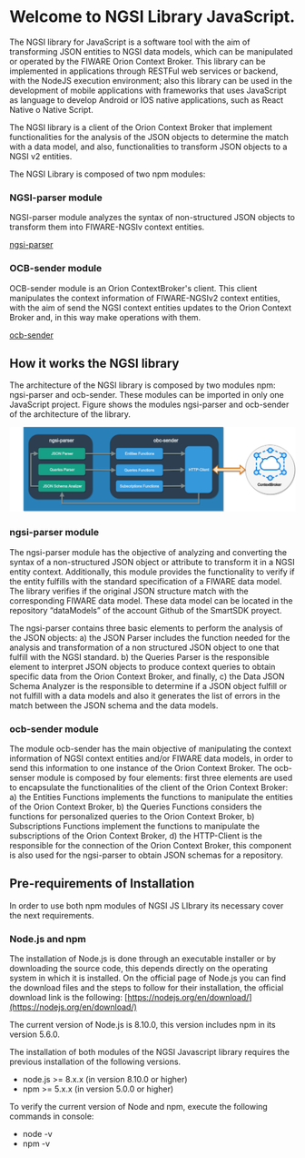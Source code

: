 # Welcome to NGSI Library JavaScript.

The NGSI library for JavaScript is a software tool with the aim of transforming JSON entities to NGSI data models, which can be manipulated or operated by the FIWARE Orion Context Broker. This library can be implemented in  applications through RESTFul web services or backend, with the NodeJS execution environment; also this library can be used in the development of mobile applications with frameworks that uses JavaScript as language to develop Android or IOS native applications, such as React Native o Native Script. 

The NGSI library is a client of the Orion Context Broker that implement functionalities for the analysis of the JSON objects to determine the match with a data model, and also, functionalities to transform JSON objects to a NGSI v2 entities.

The NGSI Library is composed of two npm modules:

### NGSI-parser module

NGSI-parser module analyzes the syntax of non-structured JSON objects to transform them into FIWARE-NGSIv context entities.

[ngsi-parser](https://github.com/cenidetiot/ngsi-parser)

### OCB-sender module

OCB-sender module is an Orion ContextBroker's client. This client manipulates the context information of FIWARE-NGSIv2 context entities, with the aim of send the NGSI context entities updates to the Orion Context Broker and, in this way make operations with them.

[ocb-sender](https://github.com/cenidetiot/ocb-sender)

## How it works the NGSI library

The architecture of the NGSI library is composed by two modules npm: ngsi-parser and ocb-sender. These modules can be imported in only one JavaScript project. Figure shows the modules ngsi-parser and ocb-sender of the architecture of the library.

![Architecture NGSI Library](images/architecture.png)

### ngsi-parser module

The ngsi-parser module has the objective of analyzing and converting the syntax of a non-structured JSON object or attribute to transform it in a NGSI entity context. Additionally, this module provides the functionality to verify if the entity fulfills with the standard specification of a FIWARE data model. The library verifies if the original JSON structure match with the corresponding FIWARE data model. These data model can be located in the repository “dataModels” of the account Github of the SmartSDK proyect.

The ngsi-parser contains three basic elements to perform the analysis of the JSON objects: a) the JSON Parser includes the function needed for the analysis and transformation of a non structured JSON object to one that fulfill with the NGSI standard. b) the Queries Parser is the responsible element to interpret JSON objects to produce context queries to obtain specific data from the Orion Context Broker, and finally, c) the Data JSON Schema Analyzer is  the responsible  to determine if a JSON object  fulfill or not fulfill with a data models and also it generates the list of errors in the match between the JSON schema and the data models.

### ocb-sender module
The module ocb-sender has the main objective of manipulating the context information of NGSI context entities and/or FIWARE data models, in order to send this information to one instance of the Orion Context Broker.
The ocb-senser module is composed by four elements: first three elements are used to encapsulate the functionalities of the client of the Orion Context Broker: a) the Entities Functions implements the functions to manipulate the entities of the Orion Context Broker, b) the Queries Functions considers the functions for personalized queries to the Orion Context Broker, b) Subscriptions Functions implement the functions to manipulate the subscriptions of the Orion Context Broker, d) the HTTP-Client is the responsible for the connection of the Orion Context Broker, this component is also used for the ngsi-parser to obtain JSON schemas for a repository.

## Pre-requirements of Installation 

In order to use both npm modules of NGSI JS LIbrary its necessary cover the next requirements.

### Node.js and npm

The installation of Node.js is done through an executable installer or by downloading the source code, this depends directly on the operating system in which it is installed. On the official page of Node.js you can find the download files and the steps to follow for their installation, the official download link is the following:
[https://nodejs.org/en/download/](https://nodejs.org/en/download/)

The current version of Node.js is 8.10.0, this version includes npm in its version 5.6.0.

The installation of both modules of the NGSI Javascript library requires the previous installation of the following versions.

- node.js >= 8.x.x (in version 8.10.0 or higher)
- npm >= 5.x.x (in version 5.0.0 or higher)

To verify the current version of Node and npm, execute the following commands in console:

- node -v
- npm -v
